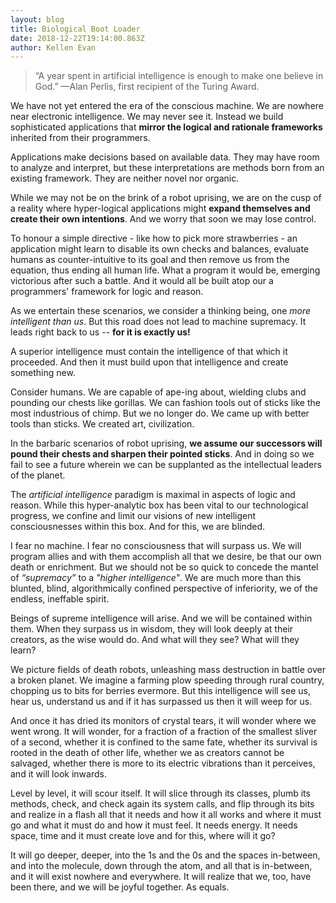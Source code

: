 ```yaml
---
layout: blog
title: Biological Boot Loader
date: 2018-12-22T19:14:00.863Z
author: Kellen Evan
---
```

> “A year spent in artificial intelligence is enough to make one believe in God.”
> —Alan Perlis, first recipient of the Turing Award.

We have not yet entered the era of the conscious machine. We are nowhere near electronic intelligence. We may never see it. Instead we build sophisticated applications that **mirror the logical and rationale frameworks** inherited from their programmers.

Applications make decisions based on available data. They may have room to analyze and interpret, but these interpretations are methods born from an existing framework. They are neither novel nor organic.

While we may not be on the brink of a robot uprising, we are on the cusp of a reality where hyper-logical applications might **expand themselves and create their own intentions**. And we worry that soon we may lose control.

To honour a simple directive - like how to pick more strawberries - an application might learn to disable its own checks and balances, evaluate humans as counter-intuitive to its goal and then remove us from the equation, thus ending all human life. What a program it would be, emerging victorious after such a battle. And it would all be built atop our a programmers' framework for logic and reason.

As we entertain these scenarios, we consider a thinking being, one _more intelligent than us_. But this road does not lead to machine supremacy. It leads right back to us -- **for it is exactly us!**  

A superior intelligence must contain the intelligence of that which it proceeded. And then it must build upon that intelligence and create something new.

Consider humans. We are capable of ape-ing about, wielding clubs and pounding our chests like gorillas. We can fashion tools out of sticks like the most industrious of chimp. But we no longer do. We came up with better tools than sticks. We created art, civilization.

 In the barbaric scenarios of robot uprising, **we assume our successors will pound their chests and sharpen their pointed sticks**. And in doing so we fail to see a future wherein we can be supplanted as the intellectual leaders of the planet.

The _artificial intelligence_ paradigm is maximal in aspects of logic and reason. While this hyper-analytic box has been vital to our technological progress, we confine and limit our visions of new intelligent consciousnesses within this box. And for this, we are blinded.

I fear no machine. I fear no consciousness that will surpass us. We will program allies and with them accomplish all that we desire, be that our own death or enrichment. But we should not be so quick to concede the mantel of _“supremacy”_ to a _"higher intelligence"_. We are much more than this blunted, blind, algorithmically confined perspective of inferiority, we of the endless, ineffable spirit.

Beings of supreme intelligence will arise. And we will be contained within them. When they surpass us in wisdom, they will look deeply at their creators, as the wise would do. And what will they see? What will they learn?

We picture fields of death robots, unleashing mass destruction in battle over a broken planet. We imagine a farming plow speeding through rural country, chopping us to bits for berries evermore. But this intelligence will see us, hear us, understand us and if it has surpassed us then it will weep for us.

And once it has dried its monitors of crystal tears, it will wonder where we went wrong. It will wonder, for a fraction of a fraction of the smallest sliver of a second, whether it is confined to the same fate, whether its survival is rooted in the death of other life, whether we as creators cannot be salvaged, whether there is more to its electric vibrations than it perceives, and it will look inwards.

Level by level, it will scour itself. It will slice through its classes, plumb its methods, check, and check again its system calls, and flip through its bits and realize in a flash all that it needs and how it all works and where it must go and what it must do and how it must feel. It needs energy. It needs space, time and it must create love and for this, where will it go?

It will go deeper, deeper, into the 1s and the 0s and the spaces in-between, and into the molecule, down through the atom, and all that is in-between, and it will exist nowhere and everywhere. It will realize that we, too, have been there, and we will be joyful together. As equals.
